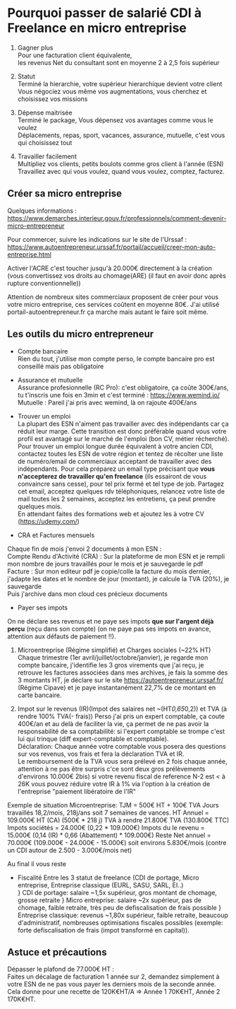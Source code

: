 # Pourquoi passer de salarié CDI à Freelance en micro entreprise

1) Gagner plus   
Pour une facturation client équivalente,   
les revenus Net du consultant sont en moyenne 2 à 2,5 fois supérieur

2) Statut   
Terminé la hierarchie, votre supérieur hierarchique devient votre client   
Vous négociez vous même vos augmentations, vous cherchez et choisissez vos missions

3) Dépense maitrisée    
Terminé le package, Vous dépensez vos avantages comme vous le voulez    
Déplacements, repas, sport, vacances, assurance, mutuelle, c'est vous qui choisissez tout

4) Travailler facilement   
Multipliez vos clients, petits boulots comme gros client à l'année (ESN)
Travaillez avec qui vous voulez, quand vous voulez, comptez, facturez.

## Créer sa micro entreprise
Quelques informations : https://www.demarches.interieur.gouv.fr/professionnels/comment-devenir-micro-entrepreneur  

Pour commercer, suivre les indications sur le site de l'Urssaf : https://www.autoentrepreneur.urssaf.fr/portail/accueil/creer-mon-auto-entreprise.html  

Activer l'ACRE c'est toucher jusqu'à 20.000€ directement à la création (vous convertissez vos droits au chomage(ARE) (il faut en avoir donc après rupture conventionnelle))

Attention de nombreux sites commerciaux proposent de créer pour vous votre micro entreprise, ces services coûtent en moyenne 80€. 
J'ai utilisé portail-autoentrepreneur.fr ça marche mais autant le faire soit même.

## Les outils du micro entrepreneur

- Compte bancaire   
Rien du tout, j'utilise mon compte perso, le compte bancaire pro est conseillé mais pas obligatoire

- Assurance et mutuelle   
Assurance profesionnelle (RC Pro): c'est obligatoire, ça coûte 300€/ans, tu t'inscris une fois en 3min et c'est terminé : https://www.wemind.io/    
Mutuelle : Pareil j'ai pris avec wemind, là on rajoute 400€/ans

- Trouver un emploi    
La plupart des ESN n'aiment pas travailler avec des indépendants car ça réduit leur marge. Cette transition est donc préférable quand vous votre profil est avantagé sur le marché de l'emploi (bon CV, métier récherché). Pour trouver un emploi longue durée équivalent à votre ancien CDI, contactez toutes les ESN de votre région et tentez de récolter une liste de numéro/email de commerciaux acceptant de travailler avec des indépendants. Pour cela préparez un email type précisant que **vous n'accepterez de travailler qu'en freelance** (ils essairont de vous convaincre sans cesse), pour tel prix fermé et tel type de job. Partagez cet email, acceptez quelques rdv téléphoniques, relancez votre liste de mail toutes les 2 semaines, acceptez les entretiens, ça peut prendre quelques mois.   
En attendant faites des formations web et ajoutez les à votre CV (https://udemy.com/)

- CRA et Factures mensuels    
<!-- **AJOUTER SCREENS** -->  
Chaque fin de mois j'envoi 2 documents à mon ESN :  
Compte Rendu d'Activité (CRA) : Sur la plateforme de mon ESN et je rempli mon nombre de jours travaillés pour le mois et je sauvegarde le pdf  
Facture : Sur mon editeur pdf je copie/colle la facture du mois dernier, j'adapte les dates et le nombre de jour (montant), je calcule la TVA (20%), je sauvegarde  
Puis j'archive dans mon cloud ces précieux documents

- Payer ses impots    
<!--**AJOUTER SCREEN** -->  
On ne déclare ses revenus et ne paye ses impots **que sur l'argent déjà perçu** (reçu dans son compte) (on ne paye pas ses impots en avance, attention aux défauts de paiement !!).

1) Microentreprise (Régime simplifié) et Charges sociales (~22% HT)
Chaque trimestre (1er avril/juillet/octobre/janvier), je regarde mon compte bancaire, j'identifie les 3 gros virements que j'ai reçu, je retrouve les factures associées dans mes archives, je fais la somme des 3 montants HT, je déclare sur le site https://autoentrepreneur.urssaf.fr/ (Régime Cipave) et je paye instantanément 22,7% de ce montant en carte bancaire.  

2) Impot sur le revenus (IR)(Impot des salaires net ~(HT*0,65*0,2)) et TVA (à rendre 100% TVA(- frais))
Perso j'ai pris un expert comptable, ça coute 400€/an et au delà de faciliter la vie, ça permet de ne pas avoir la responsabilité de sa comptabilité: si l'expert comptable se trompe c'est lui qui trinque (diff expert-comptable et comptable).  
Déclaration: Chaque année votre comptable vous posera des questions sur vos revenus, vos frais et fera la déclaration TVA et IR.  
Le remboursement de la TVA vous sera prélevé en 2 fois chaque année, attention à ne pas être surpris c'ce sont deux gros prélèvements d'environs 10.000€
2bis) si votre revenu fiscal de reference N-2 est < à 26K vous pouvez réduire votre IR à 1% via l'option à la création de l'entreprise "paiement libératoire de l'IR"

Exemple de situation Microentreprise:
TJM = 500€ HT + 100€ TVA
Jours travaillés 18,2/mois, 218j/ans soit 7 semaines de vances.
HT Annuel = 109.000€ HT (CA) (500€ * 218 j)
TVA à rendre 21.800€ TVA (130.800€ TTC)
Impots sociétés = 24.000€ (0,22 * 109.000€)
Impots du le revenu = 15.000€ (0,14 (IR) * 0,66 (Abattement) * 109.000€)
Reste Net annuel = 70.000€ (109.000€ - 24.000€ - 15.000€) 
soit environs 5.830€/mois
(contre un CDI autour de 2.500 - 3.000€/mois net)

Au final il vous reste 
<!--AJOUTER DECLA ANONYMISE--->  
- Fiscalité
Entre les 3 statut de freelance (CDI de portage, Micro entreprise, Entreprise classique (EURL, SASU, SARL, EI..)  
} CDI de portage: salaire ~1,5x supérieur, gros montant de chomage, grosse retraite
} Micro entreprise: salaire ~2x supérieur, pas de chomage, faible retraite, très peu de defiscalisation de frais possible
} Entreprise classique: revenus ~1,80x supérieur, faible retraite, beaucoup d'administratif, nombreuses optimisations fiscales possibles (exemple: forte defiscalisation de frais (impot transformé en capital)).

## Astuce et précautions

Dépasser le plafond de 77.000€ HT :   
Faites un décalage de facturation 1 année sur 2, demandez simplement à votre ESN de ne pas vous payer les derniers mois de la seconde année. Cela donne pour une recette de 120K€HT/A => Année 1 70K€HT, Année 2 170K€HT.
